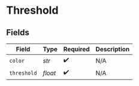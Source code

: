 # Threshold


## Fields

| Field              | Type               | Required           | Description        |
| ------------------ | ------------------ | ------------------ | ------------------ |
| `color`            | *str*              | :heavy_check_mark: | N/A                |
| `threshold`        | *float*            | :heavy_check_mark: | N/A                |